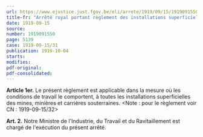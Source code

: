 ```yaml
---
url: https://www.ejustice.just.fgov.be/eli/arrete/1919/09/15/1919091550/justel
title-fr: "Arrêté royal portant règlement des installations superficielles des mines, minières et carrières souterraines."
date: 1919-09-15
source:
number: 1919091550
page: 5139
case: 1919-09-15/31
publication: 1919-10-04
starts:
modifies:
pdf-original:
pdf-consolidated:
---
```


**Article 1er.** Le présent règlement est applicable dans la mesure où les conditions de travail le comportent, à toutes les installations superficielles des mines, minières et carrières souterraines. <Note : pour le règlement voir CN : 1919-09-15/32>

**Art. 2.** Notre Ministre de l'Industrie, du Travail et du Ravitaillement est chargé de l'exécution du présent arrêté.
